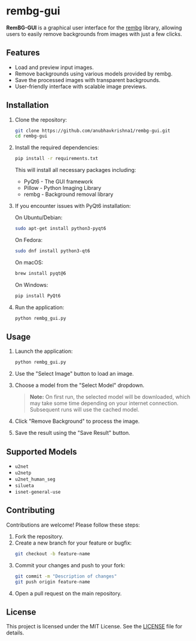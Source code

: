 # rembg-gui

**RemBG-GUI** is a graphical user interface for the [rembg](https://github.com/danielgatis/rembg) library, allowing users to easily remove backgrounds from images with just a few clicks.

## Features
- Load and preview input images.
- Remove backgrounds using various models provided by rembg.
- Save the processed images with transparent backgrounds.
- User-friendly interface with scalable image previews.

## Installation

1. Clone the repository:
   ```bash
   git clone https://github.com/anubhavkrishna1/rembg-gui.git
   cd rembg-gui
   ```

2. Install the required dependencies:
   ```bash
   pip install -r requirements.txt
   ```

   This will install all necessary packages including:
   - PyQt6 - The GUI framework
   - Pillow - Python Imaging Library
   - rembg - Background removal library

3. If you encounter issues with PyQt6 installation:
   
   On Ubuntu/Debian:
   ```bash
   sudo apt-get install python3-pyqt6
   ```

   On Fedora:
   ```bash
   sudo dnf install python3-qt6
   ```

   On macOS:
   ```bash
   brew install pyqt@6
   ```

   On Windows:
   ```bash
   pip install PyQt6
   ```

4. Run the application:
   ```bash
   python rembg_gui.py
   ```

## Usage

1. Launch the application:
   ```bash
   python rembg_gui.py
   ```

2. Use the "Select Image" button to load an image.

3. Choose a model from the "Select Model" dropdown.
   > **Note:** On first run, the selected model will be downloaded, which may take some time depending on your internet connection. Subsequent runs will use the cached model.

4. Click "Remove Background" to process the image.

5. Save the result using the "Save Result" button.

## Supported Models
- `u2net`
- `u2netp`
- `u2net_human_seg`
- `silueta`
- `isnet-general-use`

## Contributing

Contributions are welcome! Please follow these steps:

1. Fork the repository.
2. Create a new branch for your feature or bugfix:
   ```bash
   git checkout -b feature-name
   ```
3. Commit your changes and push to your fork:
   ```bash
   git commit -m "Description of changes"
   git push origin feature-name
   ```
4. Open a pull request on the main repository.

## License

This project is licensed under the MIT License. See the [LICENSE](LICENSE) file for details.
